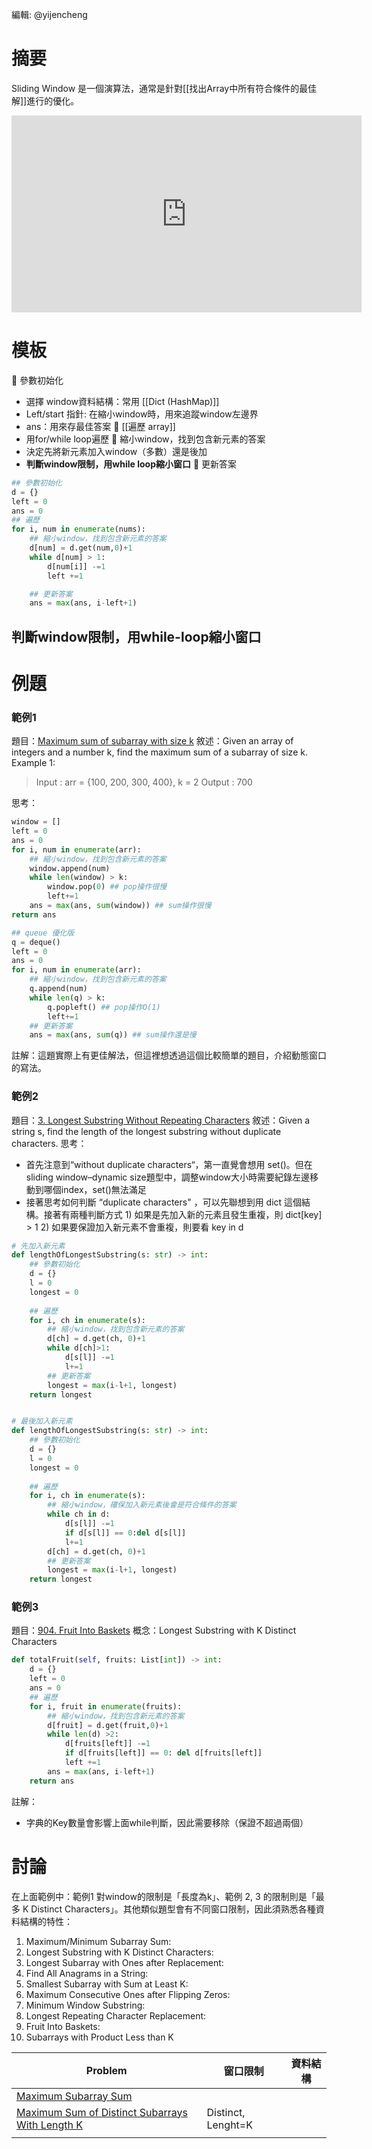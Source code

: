 編輯: @yijencheng
# 摘要
Sliding Window 是一個演算法，通常是針對[[找出Array中所有符合條件的最佳解]]進行的優化。
<iframe width="560" height="315" src="https://www.youtube.com/embed/GcW4mgmgSbw?si=ZTYGQGikCAgV818X" title="YouTube video player" frameborder="0" allow="accelerometer; autoplay; clipboard-write; encrypted-media; gyroscope; picture-in-picture; web-share" referrerpolicy="strict-origin-when-cross-origin" allowfullscreen></iframe>


# 模板

🍎 參數初始化
* 選擇 window資料結構：常用 [[Dict (HashMap)]]
* Left/start 指針: 在縮小window時，用來追蹤window左邊界
* ans：用來存最佳答案
🍎 [[遍歷 array]] 
* 用for/while loop遍歷
🍎 縮小window，找到包含新元素的答案
* 決定先將新元素加入window（多數）還是後加
* **判斷window限制，用while loop縮小窗口**
🍎 更新答案
```python
## 參數初始化
d = {}
left = 0 
ans = 0
## 遍歷
for i, num in enumerate(nums):
	## 縮小window，找到包含新元素的答案
	d[num] = d.get(num,0)+1
	while d[num] > 1:
		d[num[i]] -=1
		left +=1

	## 更新答案
	ans = max(ans, i-left+1)
```

## 判斷window限制，用while-loop縮小窗口

# 例題
### 範例1
題目：[Maximum sum of subarray with size k](https://www.geeksforgeeks.org/dsa/find-maximum-minimum-sum-subarray-size-k/)
敘述：Given an array of integers and a number k, find the maximum sum of a subarray of size k.
Example 1: 
> Input  : arr = {100, 200, 300, 400},  k = 2
> Output : 700

思考：
```python
window = []
left = 0
ans = 0
for i, num in enumerate(arr):
	## 縮小window，找到包含新元素的答案
	window.append(num) 
	while len(window) > k:
		window.pop(0) ## pop操作很慢
		left+=1
	ans = max(ans, sum(window)) ## sum操作很慢
return ans
```
```python
## queue 優化版
q = deque()
left = 0
ans = 0
for i, num in enumerate(arr):
	## 縮小window，找到包含新元素的答案
	q.append(num) 
	while len(q) > k:
		q.popleft() ## pop操作O(1)
		left+=1
	## 更新答案
	ans = max(ans, sum(q)) ## sum操作還是慢
```
註解：這題實際上有更佳解法，但這裡想透過這個比較簡單的題目，介紹動態窗口的寫法。

### 範例2
題目：[3. Longest Substring Without Repeating Characters](https://leetcode.com/problems/longest-substring-without-repeating-characters/)
敘述：Given a string s, find the length of the longest substring without duplicate characters.
思考：
* 首先注意到“without duplicate characters“，第一直覺會想用 set()。但在sliding window–dynamic size題型中，調整window大小時需要紀錄左邊移動到哪個index，set()無法滿足
* 接著思考如何判斷 “duplicate characters" ，可以先聯想到用 dict 這個結構。接著有兩種判斷方式 1) 如果是先加入新的元素且發生重複，則 dict[key] > 1 2) 如果要保證加入新元素不會重複，則要看 key in d
```python
# 先加入新元素
def lengthOfLongestSubstring(s: str) -> int:
	## 參數初始化
	d = {}
	l = 0
	longest = 0
	
	## 遍歷
	for i, ch in enumerate(s):
		## 縮小window，找到包含新元素的答案
		d[ch] = d.get(ch, 0)+1
		while d[ch]>1:
			d[s[l]] -=1
			l+=1
		## 更新答案
		longest = max(i-l+1, longest)
	return longest


# 最後加入新元素
def lengthOfLongestSubstring(s: str) -> int:
	## 參數初始化
	d = {}
	l = 0
	longest = 0
	
	## 遍歷
	for i, ch in enumerate(s):
		## 縮小window，確保加入新元素後會是符合條件的答案
		while ch in d:
			d[s[l]] -=1
			if d[s[l]] == 0:del d[s[l]]
			l+=1
		d[ch] = d.get(ch, 0)+1
		## 更新答案
		longest = max(i-l+1, longest)
	return longest
```

### 範例3
題目：[904. Fruit Into Baskets](https://leetcode.com/problems/fruit-into-baskets/description/)
概念：Longest Substring with K Distinct Characters
```python
def totalFruit(self, fruits: List[int]) -> int:
	d = {}
	left = 0
	ans = 0
	## 遍歷
	for i, fruit in enumerate(fruits):
		## 縮小window，找到包含新元素的答案
		d[fruit] = d.get(fruit,0)+1
		while len(d) >2:
			d[fruits[left]] -=1
			if d[fruits[left]] == 0: del d[fruits[left]] 
			left +=1
		ans = max(ans, i-left+1)
	return ans
```
註解：
* 字典的Key數量會影響上面while判斷，因此需要移除（保證不超過兩個）
# 討論
在上面範例中：範例1 對window的限制是「長度為k」、範例 2, 3 的限制則是「最多 K Distinct Characters」。其他類似題型會有不同窗口限制，因此須熟悉各種資料結構的特性：

1. Maximum/Minimum Subarray Sum:
2. Longest Substring with K Distinct Characters:
3. Longest Subarray with Ones after Replacement:
4. Find All Anagrams in a String:
5. Smallest Subarray with Sum at Least K:
6. Maximum Consecutive Ones after Flipping Zeros:
7. Minimum Window Substring:
8. Longest Repeating Character Replacement:
9. Fruit Into Baskets:
10. Subarrays with Product Less than K

| Problem                                                                                                                          | 窗口限制               | 資料結構 |
| -------------------------------------------------------------------------------------------------------------------------------- | ------------------ | ---- |
| [Maximum Subarray Sum](https://leetcode.com/problems/maximum-subarray)                                                           |                    |      |
| [Maximum Sum of Distinct Subarrays With Length K](https://leetcode.com/problems/maximum-sum-of-distinct-subarrays-with-length-k) | Distinct, Lenght=K |      |
|                                                                                                                                  |                    |      |

